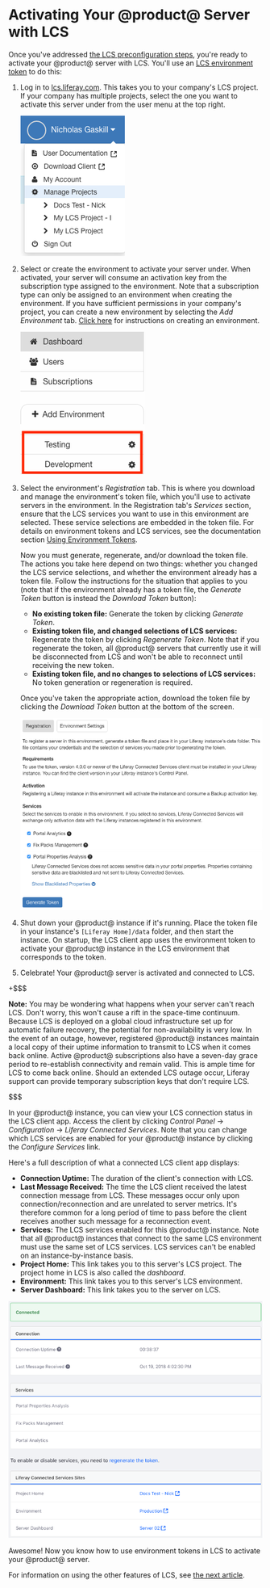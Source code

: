 # Activating Your @product@ Server with LCS [](id=registering-your-dxp-server-with-lcs)

Once you've addressed 
[the LCS preconfiguration steps](https://customer.liferay.com/documentation/7.0/deploy/-/official_documentation/deployment/lcs-preconfiguration), 
you're ready to activate your @product@ server with LCS. You'll use an 
[LCS environment token](https://customer.liferay.com/documentation/7.0/deploy/-/official_documentation/deployment/using-lcs#using-environment-tokens) 
to do this: 

1.  Log in to 
    [lcs.liferay.com](https://lcs.liferay.com). 
    This takes you to your company's LCS project. If your company has multiple 
    projects, select the one you want to activate this server under from the 
    user menu at the top right. 

    ![Figure 1: Your company's LCS projects are shown under *Manage Projects* in your user menu.](../../images-dxp/lcs-user-menu-manage-projects.png)

2.  Select or create the environment to activate your server under. When 
    activated, your server will consume an activation key from the subscription 
    type assigned to the environment. Note that a subscription type can only be 
    assigned to an environment when creating the environment. If you have 
    sufficient permissions in your company's project, you can create a new 
    environment by selecting the *Add Environment* tab. 
    [Click here](https://www.liferay.com/) 
    for instructions on creating an environment. 

    ![Figure 2: You must activate your @product@ server in an LCS environment. The red box in this screenshot highlights environments.](../../images-dxp/lcs-registration-select-environment.png)

3.  Select the environment's *Registration* tab. This is where you download and 
    manage the environment's token file, which you'll use to activate servers in 
    the environment. In the Registration tab's *Services* section, ensure that 
    the LCS services you want to use in this environment are selected. These 
    service selections are embedded in the token file. For details on 
    environment tokens and LCS services, see the documentation section 
    [Using Environment Tokens](https://customer.liferay.com/documentation/7.0/deploy/-/official_documentation/deployment/using-lcs#using-environment-tokens). 

    Now you must generate, regenerate, and/or download the token file. The 
    actions you take here depend on two things: whether you changed the LCS 
    service selections, and whether the environment already has a token file. 
    Follow the instructions for the situation that applies to you (note that if 
    the environment already has a token file, the *Generate Token* button is 
    instead the *Download Token* button): 

    -   **No existing token file:** Generate the token by clicking *Generate 
        Token*. 
    -   **Existing token file, and changed selections of LCS services:** 
        Regenerate the token by clicking *Regenerate Token*. Note that if you 
        regenerate the token, all @product@ servers that currently use it will 
        be disconnected from LCS and won't be able to reconnect until receiving 
        the new token. 
    -   **Existing token file, and no changes to selections of LCS services:** 
        No token generation or regeneration is required. 

    Once you've taken the appropriate action, download the token file by 
    clicking the *Download Token* button at the bottom of the screen. 

    ![Figure 3: An environment's Registration tab lets you manage the token file used to activate your server in the environment.](../../images-dxp/lcs-registration.png) 

4.  Shut down your @product@ instance if it's running. Place the token file in 
    your instance's `[Liferay Home]/data` folder, and then start the instance. 
    On startup, the LCS client app uses the environment token to activate your 
    @product@ instance in the LCS environment that corresponds to the token. 

5.  Celebrate! Your @product@ server is activated and connected to LCS. 

+$$$

**Note:** You may be wondering what happens when your server can't reach LCS. 
Don't worry, this won't cause a rift in the space-time continuum. Because LCS is 
deployed on a global cloud infrastructure set up for automatic failure recovery, 
the potential for non-availability is very low. In the event of an outage, 
however, registered @product@ instances maintain a local copy of their uptime 
information to transmit to LCS when it comes back online. Active @product@ 
subscriptions also have a seven-day grace period to re-establish connectivity 
and remain valid. This is ample time for LCS to come back online. Should an 
extended LCS outage occur, Liferay support can provide temporary subscription 
keys that don't require LCS. 

$$$

In your @product@ instance, you can view your LCS connection status in the LCS 
client app. Access the client by clicking *Control Panel* &rarr; 
*Configuration* &rarr; *Liferay Connected Services*. Note that you can change 
which LCS services are enabled for your @product@ instance by clicking the 
*Configure Services* link. 

Here's a full description of what a connected LCS client app displays: 

-   **Connection Uptime:** The duration of the client's connection with LCS.
-   **Last Message Received:** The time the LCS client received the latest 
    connection message from LCS. These messages occur only upon 
    connection/reconnection and are unrelated to server metrics. It's therefore 
    common for a long period of time to pass before the client receives another 
    such message for a reconnection event. 
-   **Services:** The LCS services enabled for this @product@ instance. Note 
    that all @product@ instances that connect to the same LCS environment must 
    use the same set of LCS services. LCS services can't be enabled on an 
    instance-by-instance basis. 
-   **Project Home:** This link takes you to this server's LCS project. The 
    project home in LCS is also called the *dashboard*. 
-   **Environment:** This link takes you to this server's LCS environment. 
-   **Server Dashboard:** This link takes you to the server on LCS. 

![Figure 4: The server is connected to LCS.](../../images-dxp/lcs-server-connected.png)

Awesome! Now you know how to use environment tokens in LCS to activate your 
@product@ server. 

For information on using the other features of LCS, see 
[the next article](https://customer.liferay.com/documentation/7.0/deploy/-/official_documentation/deployment/using-lcs). 
